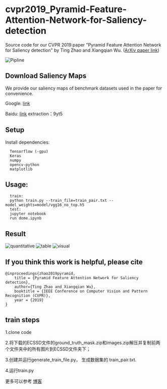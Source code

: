 # cvpr2019_Pyramid-Feature-Attention-Network-for-Saliency-detection

Source code for our CVPR 2019 paper "Pyramid Feature Attention Network for Saliency detection" by Ting Zhao and Xiangqian Wu. ([ArXiv paper link](https://arxiv.org/abs/1903.00179))

![Pipline](image/pipline.png)

## Download Saliency Maps

We provide our saliency maps of benchmark datasets used in the paper for convenience. 

Google: [link](https://drive.google.com/file/d/1s70Cb6_Z6cZqwiHgUw1ps19N00LC_HCz/view?usp=sharing)          

Baidu: [link](https://pan.baidu.com/s/1TljFZb3pFkl3IRoCYZFe4Q)  extraction：9yt5


## Setup
Install dependencies:
```
  Tensorflow (-gpu)
  Keras
  numpy
  opencv-python
  matplotlib
```
## Usage:
```
  train:
  python train.py --train_file=train_pair.txt --model_weights=model/vgg16_no_top.h5
  test:
  jupyter notebook
  run dome.ipynb
```

## Result
![quantitative](image/visual%20comparisons.png)
![table](image/table.png)
![visual](image/quantitative%20comparisions.png)

## If you think this work is helpful, please cite
```
@inproceedings{zhao2019pyramid,
    title = {Pyramid Feature Attention Network for Saliency detection},
    author={Ting Zhao and Xiangqian Wu},
    booktitle = {IEEE Conference on Computer Vision and Pattern Recognition (CVPR)},
    year = {2019}
}
```
## train steps
1.clone code

2.将下载的ECSSD文件的ground_truth_mask.zip和images.zip解压并复制前两个文件夹中的所有图片到ECSSD文件夹下；

3.创建并运行generate_train_file.py， 生成数据集的 train_pair.txt.

4.运行train.py

更多可以参考
[博客](https://blog.csdn.net/cough777/article/details/109078764?spm=1001.2014.3001.5501)

